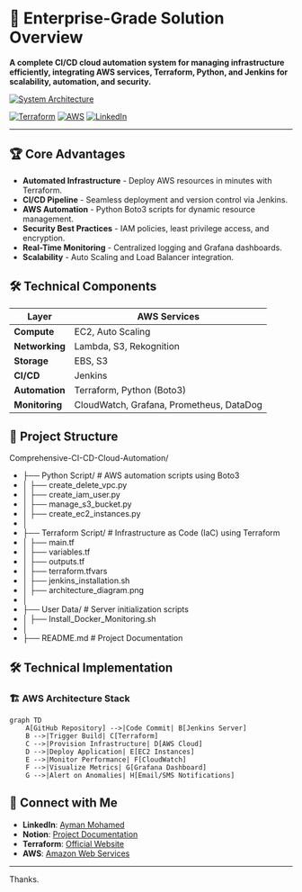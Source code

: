 # 🌟 Enterprise-Grade Solution Overview
**A complete CI/CD cloud automation system for managing infrastructure efficiently, integrating AWS services, Terraform, Python, and Jenkins for scalability, automation, and security.**  

[![System Architecture](https://img.shields.io/badge/ARCHITECTURE_DIAGRAM-View_on_Notion-9cf?style=for-the-badge&logo=notion)](https://yummy-success-abe.notion.site/Comprehensive-CI-CD-Cloud-Automation-with-Terraform-Python-and-Real-Time-Monitoring-19dd1728bdbc8034b032f2515ab948b2?pvs=4)

[![Terraform](https://img.shields.io/badge/Terraform-1.5+-blue?logo=terraform)](https://www.terraform.io/)
[![AWS](https://img.shields.io/badge/AWS-5.0+-orange?logo=amazonaws)](https://aws.amazon.com/)
[![LinkedIn](https://img.shields.io/badge/Connect-Ayman_Mohamed-blue?logo=linkedin)](https://www.linkedin.com/in/ayman-mohamed1043/)

 

---

## 🏆 Core Advantages
- **Automated Infrastructure** - Deploy AWS resources in minutes with Terraform.
- **CI/CD Pipeline** - Seamless deployment and version control via Jenkins.
- **AWS Automation** - Python Boto3 scripts for dynamic resource management.
- **Security Best Practices** - IAM policies, least privilege access, and encryption.
- **Real-Time Monitoring** - Centralized logging and Grafana dashboards.
- **Scalability** - Auto Scaling and Load Balancer integration.


## 🛠️ Technical Components
| Layer              | AWS Services                          |
|---------------------|---------------------------------------|
| **Compute**       | EC2, Auto Scaling                 |
| **Networking**      | Lambda, S3, Rekognition               |
| **Storage**         | EBS, S3                          |
| **CI/CD**    | Jenkins                                   |
| **Automation**   | Terraform, Python (Boto3)         |
| **Monitoring**      | CloudWatch, Grafana, Prometheus, DataDog |                   |


## 📂  Project Structure

Comprehensive-CI-CD-Cloud-Automation/
- ├── Python Script/       # AWS automation scripts using Boto3
- │   ├── create_delete_vpc.py
- │   ├── create_iam_user.py
- │   ├── manage_s3_bucket.py
- │   ├── create_ec2_instances.py
- │
- ├── Terraform Script/    # Infrastructure as Code (IaC) using Terraform
- │   ├── main.tf
- │   ├── variables.tf
- │   ├── outputs.tf
- │   ├── terraform.tfvars
- │   ├── jenkins_installation.sh
- │   ├── architecture_diagram.png
- │
- ├── User Data/           # Server initialization scripts
- │   ├── Install_Docker_Monitoring.sh
- │
- ├── README.md            # Project Documentation

## 🛠️ Technical Implementation
### 🏗️ AWS Architecture Stack
```mermaid
graph TD
    A[GitHub Repository] -->|Code Commit| B[Jenkins Server]
    B -->|Trigger Build| C[Terraform]
    C -->|Provision Infrastructure| D[AWS Cloud]
    D -->|Deploy Application| E[EC2 Instances]
    E -->|Monitor Performance| F[CloudWatch]
    F -->|Visualize Metrics| G[Grafana Dashboard]
    G -->|Alert on Anomalies| H[Email/SMS Notifications]

```
## 🤝 Connect with Me
- **LinkedIn**: [Ayman Mohamed](https://www.linkedin.com/in/ayman-mohamed1043/)
- **Notion**: [Project Documentation](https://yummy-success-abe.notion.site/Comprehensive-CI-CD-Cloud-Automation-with-Terraform-Python-and-Real-Time-Monitoring-19dd1728bdbc8034b032f2515ab948b2?pvs=4)
- **Terraform**: [Official Website](https://www.terraform.io/)
- **AWS**: [Amazon Web Services](https://aws.amazon.com/)

---
Thanks.

